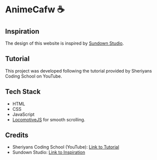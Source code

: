 # AnimeCafw ☕

## Inspiration
The design of this website is inspired by [Sundown Studio](https://sundown-studio.com).

## Tutorial
This project was developed following the tutorial provided by Sheriyans Coding School on YouTube.

## Tech Stack
- HTML
- CSS
- JavaScript
- [LocomotiveJS](https://github.com/locomotivemtl/locomotive-scroll) for smooth scrolling.



## Credits
- Sheriyans Coding School (YouTube): [Link to Tutorial](https://youtu.be/6VbETTS67rM?si=jBDn1M3MZmNKuvSU)
- Sundown Studio: [Link to Inspiration](https://sundown-studio.com)

